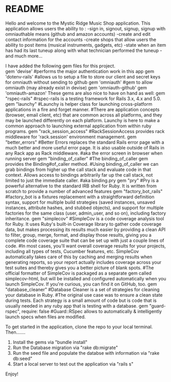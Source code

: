 # README

Hello and welcome to the Mystic Ridge Music Shop application.  This application allows users the ability to :
      -sign in, signout, signup, signup with omniauthable means (github and amazon accounts)
      -create and edit contact information for the accounts
      -create shops that allow users the ability to post items (musical instruments, gadgets, etc)
      -state when an item has had its last tuneup along with what technician performed the tuneup
      -and much more...

I have added the following gem files for this project.  
        gem 'devise'  #performs the major authentication work in this app
        gem 'dotenv-rails'  #allows us to setup a file to store our client and secret keys for omniauth without sending to github
        gem 'omniauth'  #gem to allow omniauth (may already exist in devise)
        gem 'omniauth-github'
        gem 'omniauth-amazon'
These gems are also nice to have on hand as well:
        gem "rspec-rails"
              #rspec-rails is a testing framework for Rails 3.x, 4.x and 5.0.
        gem "launchy"
              #Launchy is helper class for launching cross-platform applications in a fire and forget manner.
              #There are application concepts (browser, email client, etc) that are common across all platforms, and they may be launched differently on each platform. Launchy is here to make a common approach to launching external application from within ruby programs.
        gem "rack_session_access"
              #RackSessionAccess provides rack middleware for 'rack.session' environment management.
        gem "better_errors"
              #Better Errors replaces the standard Rails error page with a much better and more useful error page. It is also usable outside of Rails in any Rack app as Rack middleware.
              #aka the error screen in browser when running server
        gem "binding_of_caller"
              #The binding_of_caller gem provides the Binding#of_caller method.
              #Using binding_of_caller we can grab bindings from higher up the call stack and evaluate code in that context. Allows access to bindings arbitrarily far up the call stack, not limited to just the immediate caller.
              #aka binding.pry
        gem "pry"
              #Pry is a powerful alternative to the standard IRB shell for Ruby. It is written from scratch to provide a number of advanced features
        gem "factory_bot_rails"
              #factory_bot is a fixtures replacement with a straightforward definition syntax, support for multiple build strategies (saved instances, unsaved instances, attribute hashes, and stubbed objects), and support for multiple factories for the same class (user, admin_user, and so on), including factory inheritance.
        gem "simplecov"
              #SimpleCov is a code coverage analysis tool for Ruby. It uses Ruby's built-in Coverage library to gather code coverage data, but makes processing its results much easier by providing a clean API to filter, group, merge, format, and display those results, giving you a complete code coverage suite that can be set up with just a couple lines of code.
              #In most cases, you'll want overall coverage results for your projects, including all types of tests, Cucumber features, etc. SimpleCov automatically takes care of this by caching and merging results when generating reports, so your report actually includes coverage across your test suites and thereby gives you a better picture of blank spots.
              #The official formatter of SimpleCov is packaged as a separate gem called simplecov-html, but will be installed and configured automatically when you launch SimpleCov. If you're curious, you can find it on GitHub, too.
        gem "database_cleaner"
              #Database Cleaner is a set of strategies for cleaning your database in Ruby.
              #The original use case was to ensure a clean state during tests. Each strategy is a small amount of code but is code that is usually needed in any ruby app that is testing with a database.
        gem "guard-rspec", require: false
              #Guard::RSpec allows to automatically & intelligently launch specs when files are modified.

To get started in the application, clone the repo to your local terminal. Then.......
  1) Install the gems via "bundle install"
  2) Run the Database migration via "rake db:migrate"
  3) Run the seed file and populate the databse with information via "rake db:seed"
  4) Start a local server to test out the application via "rails s"

Enjoy!
